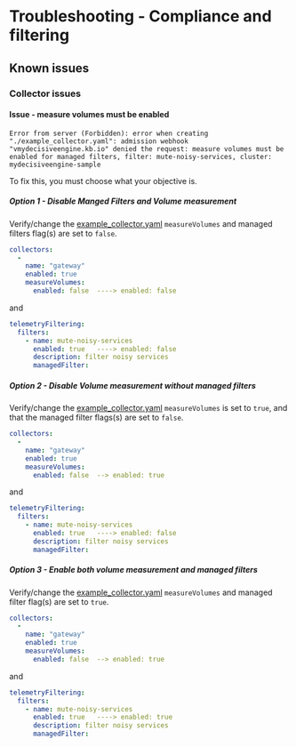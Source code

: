 # Troubleshooting - Compliance and filtering

## Known issues

### Collector issues

#### Issue - measure volumes must be enabled

```
Error from server (Forbidden): error when creating "./example_collector.yaml": admission webhook "vmydecisiveengine.kb.io" denied the request: measure volumes must be enabled for managed filters, filter: mute-noisy-services, cluster: mydecisiveengine-sample
```

To fix this, you must choose what your objective is.

##### Option 1 - Disable Manged Filters and Volume measurement

Verify/change the [example_collector.yaml](../../example_collector.yaml) `measureVolumes` and managed filters flag(s) are set to `false`.

```yaml
collectors:
  -
    name: "gateway"
    enabled: true
    measureVolumes:
      enabled: false  ----> enabled: false
```

and 

```yaml
telemetryFiltering:
  filters:
    - name: mute-noisy-services
      enabled: true   ----> enabled: false
      description: filter noisy services
      managedFilter:
```

##### Option 2 - Disable Volume measurement without managed filters

Verify/change the [example_collector.yaml](../../example_collector.yaml) `measureVolumes` is set to `true`, and that the managed filter flags(s) are set to `false`.

```yaml
collectors:
  -
    name: "gateway"
    enabled: true
    measureVolumes:
      enabled: false  --> enabled: true
```

and 

```yaml
telemetryFiltering:
  filters:
    - name: mute-noisy-services
      enabled: true   ----> enabled: false
      description: filter noisy services
      managedFilter:
```

##### Option 3 - Enable both volume measurement and managed filters

Verify/change the [example_collector.yaml](../../example_collector.yaml) `measureVolumes` and managed filter flag(s) are set to `true`.

```yaml
collectors:
  -
    name: "gateway"
    enabled: true
    measureVolumes:
      enabled: false  --> enabled: true
```

and 

```yaml
telemetryFiltering:
  filters:
    - name: mute-noisy-services
      enabled: true   ----> enabled: true
      description: filter noisy services
      managedFilter:
```
